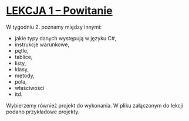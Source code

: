 # [LEKCJA 1 – Powitanie](https://kurs.szkoladotneta.pl/zostan-programista-asp-net/tydzien-2-podstawy-jezyka-c/lekcja-1-powitanie/)
W tygodniu 2. poznamy między innymi:
* jakie typy danych występują w języku C#,
* instrukcje warunkowe,
* pętle,
* tablice,
* listy,
* klasy,
* metody,
* pola,
* właściwości
* itd.

Wybierzemy również projekt do wykonania. W pliku załączonym do lekcji podano przykładowe projekty.
